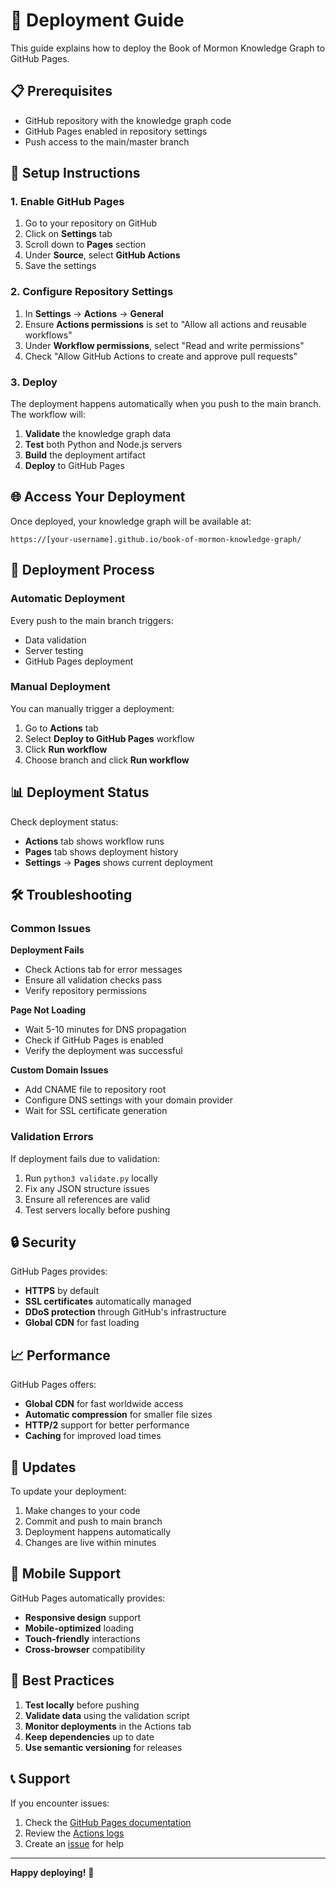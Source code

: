 # 🚀 Deployment Guide

This guide explains how to deploy the Book of Mormon Knowledge Graph to GitHub Pages.

## 📋 Prerequisites

- GitHub repository with the knowledge graph code
- GitHub Pages enabled in repository settings
- Push access to the main/master branch

## 🔧 Setup Instructions

### 1. Enable GitHub Pages

1. Go to your repository on GitHub
2. Click on **Settings** tab
3. Scroll down to **Pages** section
4. Under **Source**, select **GitHub Actions**
5. Save the settings

### 2. Configure Repository Settings

1. In **Settings** → **Actions** → **General**
2. Ensure **Actions permissions** is set to "Allow all actions and reusable workflows"
3. Under **Workflow permissions**, select "Read and write permissions"
4. Check "Allow GitHub Actions to create and approve pull requests"

### 3. Deploy

The deployment happens automatically when you push to the main branch. The workflow will:

1. **Validate** the knowledge graph data
2. **Test** both Python and Node.js servers
3. **Build** the deployment artifact
4. **Deploy** to GitHub Pages

## 🌐 Access Your Deployment

Once deployed, your knowledge graph will be available at:
```
https://[your-username].github.io/book-of-mormon-knowledge-graph/
```

## 🔄 Deployment Process

### Automatic Deployment

Every push to the main branch triggers:
- Data validation
- Server testing
- GitHub Pages deployment

### Manual Deployment

You can manually trigger a deployment:

1. Go to **Actions** tab
2. Select **Deploy to GitHub Pages** workflow
3. Click **Run workflow**
4. Choose branch and click **Run workflow**

## 📊 Deployment Status

Check deployment status:
- **Actions** tab shows workflow runs
- **Pages** tab shows deployment history
- **Settings** → **Pages** shows current deployment

## 🛠️ Troubleshooting

### Common Issues

**Deployment Fails**
- Check Actions tab for error messages
- Ensure all validation checks pass
- Verify repository permissions

**Page Not Loading**
- Wait 5-10 minutes for DNS propagation
- Check if GitHub Pages is enabled
- Verify the deployment was successful

**Custom Domain Issues**
- Add CNAME file to repository root
- Configure DNS settings with your domain provider
- Wait for SSL certificate generation

### Validation Errors

If deployment fails due to validation:
1. Run `python3 validate.py` locally
2. Fix any JSON structure issues
3. Ensure all references are valid
4. Test servers locally before pushing

## 🔒 Security

GitHub Pages provides:
- **HTTPS** by default
- **SSL certificates** automatically managed
- **DDoS protection** through GitHub's infrastructure
- **Global CDN** for fast loading

## 📈 Performance

GitHub Pages offers:
- **Global CDN** for fast worldwide access
- **Automatic compression** for smaller file sizes
- **HTTP/2** support for better performance
- **Caching** for improved load times

## 🔄 Updates

To update your deployment:
1. Make changes to your code
2. Commit and push to main branch
3. Deployment happens automatically
4. Changes are live within minutes

## 📱 Mobile Support

GitHub Pages automatically provides:
- **Responsive design** support
- **Mobile-optimized** loading
- **Touch-friendly** interactions
- **Cross-browser** compatibility

## 🎯 Best Practices

1. **Test locally** before pushing
2. **Validate data** using the validation script
3. **Monitor deployments** in the Actions tab
4. **Keep dependencies** up to date
5. **Use semantic versioning** for releases

## 📞 Support

If you encounter issues:
1. Check the [GitHub Pages documentation](https://docs.github.com/en/pages)
2. Review the [Actions logs](https://docs.github.com/en/actions/monitoring-and-troubleshooting-workflows)
3. Create an [issue](https://github.com/bnelford/book-of-mormon-knowledge-graph/issues) for help

---

**Happy deploying!** 🚀
